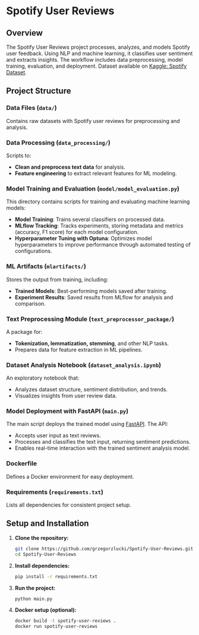 # Spotify User Reviews

## Overview
The Spotify User Reviews project processes, analyzes, and models Spotify user feedback. Using NLP and machine learning, it classifies user sentiment and extracts insights. The workflow includes data preprocessing, model training, evaluation, and deployment.
Dataset available on [Kaggle: Spotify Dataset](https://www.kaggle.com/datasets/alexandrakim2201/spotify-dataset).

## Project Structure

### Data Files (`data/`)
Contains raw datasets with Spotify user reviews for preprocessing and analysis.

### Data Processing (`data_processing/`)
Scripts to:
- **Clean and preprocess text data** for analysis.
- **Feature engineering** to extract relevant features for ML modeling.

### Model Training and Evaluation (`model/model_evaluation.py`)
This directory contains scripts for training and evaluating machine learning models:
- **Model Training**: Trains several classifiers on processed data.
- **MLflow Tracking**: Tracks experiments, storing metadata and metrics (accuracy, F1 score) for each model configuration.
- **Hyperparameter Tuning with Optuna**: Optimizes model hyperparameters to improve performance through automated testing of configurations.

### ML Artifacts (`mlartifacts/`)
Stores the output from training, including:
- **Trained Models**: Best-performing models saved after training.
- **Experiment Results**: Saved results from MLflow for analysis and comparison.

### Text Preprocessing Module (`text_preprocessor_package/`)
A package for:
- **Tokenization, lemmatization, stemming**, and other NLP tasks.
- Prepares data for feature extraction in ML pipelines.

### Dataset Analysis Notebook (`dataset_analysis.ipynb`)
An exploratory notebook that:
- Analyzes dataset structure, sentiment distribution, and trends.
- Visualizes insights from user review data.

### Model Deployment with FastAPI (`main.py`)
The main script deploys the trained model using [FastAPI](https://fastapi.tiangolo.com/). The API:
- Accepts user input as text reviews.
- Processes and classifies the text input, returning sentiment predictions.
- Enables real-time interaction with the trained sentiment analysis model.

### Dockerfile
Defines a Docker environment for easy deployment.

### Requirements (`requirements.txt`)
Lists all dependencies for consistent project setup.

## Setup and Installation

1. **Clone the repository:**
   ```bash
   git clone https://github.com/grzegorzlucki/Spotify-User-Reviews.git
   cd Spotify-User-Reviews
2. **Install dependencies:**
   ```bash
   pip install -r requirements.txt
3. **Run the project:**
   ```bash
   python main.py
4. **Docker setup (optional):**
   ```bash
   docker build -t spotify-user-reviews .
   docker run spotify-user-reviews
